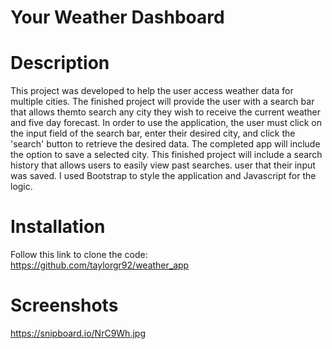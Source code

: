 # Your Weather Dashboard


# Description

This project was developed to help the user access weather data for multiple cities.  The finished project will provide the user with a search bar that allows themto search any city they wish to receive the current weather and five day forecast. In order to use the application, the user must click on the input field of the search bar, enter their desired city, and click the 'search' button to retrieve the desired data. The completed app will include the option to save a selected city. This finished project will include a search history that allows users to easily view past searches. user that their input was saved. I used Bootstrap to style the application and Javascript for the logic.

# Installation

Follow this link to clone the code: https://github.com/taylorgr92/weather_app

# Screenshots

https://snipboard.io/NrC9Wh.jpg